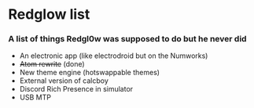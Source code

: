 # Redglow list 
### A list of things Redgl0w was supposed to do but he never did

- An electronic app (like electrodroid but on the Numworks)
- ~~Atom rewrite~~ (done)
- New theme engine (hotswappable themes)
- External version of calcboy
- Discord Rich Presence in simulator
- USB MTP
